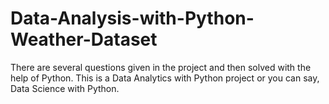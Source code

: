 # Data-Analysis-with-Python-Weather-Dataset
There are several questions given in the project and then solved with the help of Python. This is a Data Analytics with Python project or you can say, Data Science with Python.
